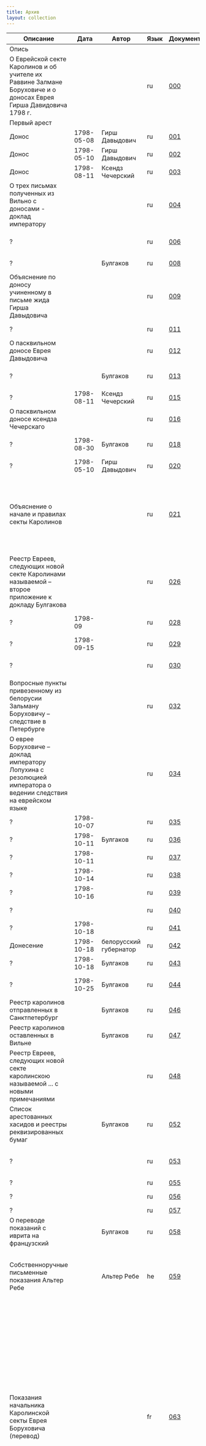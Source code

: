 ```yaml
---
title: Архив
layout: collection
---
```

| Описание | Дата | Автор | Язык | Документ | Страницы | Расшифровка |
| --- | --- | --- | --- | --- | --- | --- |
| <span class="part-title">Опись</span> |
| О Еврейской секте Каролинов и об учителе их Раввине Залмане Боруховиче и о доносах Еврея Гирша Давидовича 1798 г. |  |  | ru | [000](documents/000.html) | <a class="page" href="documents/000.html#p000-1">000</a> |  |
| <span class="part-title">Первый арест</span> |
| Донос | 1798-05-08 | Гирш Давыдович | ru | [001](documents/001.html) | <a class="missing-page" href="documents/001.html#p001-1">001</a> <a class="page" href="documents/001.html#p001-2">001об</a> |  |
| Донос | 1798-05-10 | Гирш Давыдович | ru | [002](documents/002.html) | <a class="page" href="documents/002.html#p002-1">002</a> <a class="page" href="documents/002.html#p002-2">002об</a> |  |
| Донос | 1798-08-11 | Ксендз Чечерский | ru | [003](documents/003.html) | <a class="page" href="documents/003.html#p003-1">003</a> <a class="page" href="documents/003.html#p003-2">003об</a> |  |
| О трех письмах полученных из Вильно с доносами - доклад императору |  |  | ru | [004](documents/004.html) | <a class="page" href="documents/004.html#p004-1">004</a> <a class="page" href="documents/004.html#p004-2">004об</a> <a class="page" href="documents/004.html#p005-1">005</a> |  |
| ? |  |  | ru | [006](documents/006.html) | <a class="page" href="documents/006.html#p006-1">006</a> <a class="page" href="documents/006.html#p006-2">006об</a> <a class="page" href="documents/006.html#p007-1">007</a> |  |
| ? |  | Булгаков | ru | [008](documents/008.html) | <a class="page" href="documents/008.html#p008-1">008</a> <a class="page" href="documents/008.html#p008-2">008об</a> |  |
| Объяснение по доносу учиненному в письме жида Гирша Давыдовича |  |  | ru | [009](documents/009.html) | <a class="page" href="documents/009.html#p009-1">009</a> <a class="page" href="documents/009.html#p009-2">009об</a> <a class="page" href="documents/009.html#p010-1">010</a> <a class="page" href="documents/009.html#p010-2">010об</a> |  |
| ? |  |  | ru | [011](documents/011.html) | <a class="page" href="documents/011.html#p011-1">011</a> <a class="page" href="documents/011.html#p011-2">011об</a> |  |
| О пасквильном доносе Еврея Давыдовича |  |  | ru | [012](documents/012.html) | <a class="page" href="documents/012.html#p012-1">012</a> <a class="page" href="documents/012.html#p012-2">012об</a> |  |
| ? |  | Булгаков | ru | [013](documents/013.html) | <a class="page" href="documents/013.html#p013-1">013</a> <a class="page" href="documents/013.html#p013-2">013об</a> <a class="page" href="documents/013.html#p014-1">014</a> |  |
| ? | 1798-08-11 | Ксендз Чечерский | ru | [015](documents/015.html) | <a class="page" href="documents/015.html#p015-1">015</a> |  |
| О пасквильном доносе ксендза Чечерскаго |  |  | ru | [016](documents/016.html) | <a class="page" href="documents/016.html#p016-1">016</a> <a class="page" href="documents/016.html#p016-2">016об</a> <a class="page" href="documents/016.html#p017-1">017</a> |  |
| ? | 1798-08-30 | Булгаков | ru | [018](documents/018.html) | <a class="page" href="documents/018.html#p018-1">018</a> <a class="page" href="documents/018.html#p018-2">018об</a> <a class="page" href="documents/018.html#p019-1">019</a> |  |
| ? | 1798-05-10 | Гирш Давыдович | ru | [020](documents/020.html) | <a class="page" href="documents/020.html#p020-1">020</a> |  |
| Объяснение о начале и правилах секты Каролинов |  |  | ru | [021](documents/021.html) | <a class="page" href="documents/021.html#p021-1">021</a> <a class="page" href="documents/021.html#p021-2">021об</a> <a class="page" href="documents/021.html#p022-1">022</a> <a class="page" href="documents/021.html#p022-2">022об</a> <a class="page" href="documents/021.html#p023-1">023</a> <a class="page" href="documents/021.html#p023-2">023об</a> <a class="page" href="documents/021.html#p024-1">024</a> <a class="page" href="documents/021.html#p024-2">024об</a> <a class="page" href="documents/021.html#p025-1">025</a> <a class="page" href="documents/021.html#p025-2">025об</a> |  |
| Реестр Евреев, следующих новой секте Каролинами называемой – второе приложение к докладу Булгакова |  |  | ru | [026](documents/026.html) | <a class="page" href="documents/026.html#p026-1">026</a> <a class="page" href="documents/026.html#p026-2">026об</a> <a class="page" href="documents/026.html#p027-1">027</a> <a class="page" href="documents/026.html#p027-2">027об</a> |  |
| ? | 1798-09 |  | ru | [028](documents/028.html) | <a class="page" href="documents/028.html#p028-1">028</a> <a class="page" href="documents/028.html#p028-2">028об</a> <a class="page" href="documents/028.html#p028a-1">028a</a> |  |
| ? | 1798-09-15 |  | ru | [029](documents/029.html) | <a class="page" href="documents/029.html#p029-1">029</a> <a class="page" href="documents/029.html#p029-2">029об</a> |  |
| ? |  |  | ru | [030](documents/030.html) | <a class="page" href="documents/030.html#p030-1">030</a> <a class="page" href="documents/030.html#p030-2">030об</a> <a class="page" href="documents/030.html#p031-1">031</a> |  |
| Вопросные пункты привезенному из белорусии Зальману Боруховичу – следствие в Петербурге |  |  | ru | [032](documents/032.html) | <a class="page" href="documents/032.html#p032-1">032</a> <a class="page" href="documents/032.html#p032-2">032об</a> <a class="page" href="documents/032.html#p033-1">033</a> <a class="page" href="documents/032.html#p033-2">033об</a> |  |
| О еврее Боруховиче – доклад императору Лопухина с резолюцией императора о ведении следствия на еврейском языке |  |  | ru | [034](documents/034.html) | <a class="page" href="documents/034.html#p034-1">034</a> <a class="page" href="documents/034.html#p034-2">034об</a> |  |
| ? | 1798-10-07 |  | ru | [035](documents/035.html) | <a class="page" href="documents/035.html#p035-1">035</a> |  |
| ? | 1798-10-11 | Булгаков | ru | [036](documents/036.html) | <a class="page" href="documents/036.html#p036-1">036</a> |  |
| ? | 1798-10-11 |  | ru | [037](documents/037.html) | <a class="page" href="documents/037.html#p037-1">037</a> |  |
| ? | 1798-10-14 |  | ru | [038](documents/038.html) | <a class="page" href="documents/038.html#p038-1">038</a> |  |
| ? | 1798-10-16 |  | ru | [039](documents/039.html) | <a class="page" href="documents/039.html#p039-1">039</a> |  |
| ? |  |  | ru | [040](documents/040.html) | <a class="page" href="documents/040.html#p040-1">040</a> <a class="page" href="documents/040.html#p040-2">040об</a> |  |
| ? | 1798-10-18 |  | ru | [041](documents/041.html) | <a class="page" href="documents/041.html#p041-1">041</a> <a class="page" href="documents/041.html#p041-2">041об</a> |  |
| Донесение | 1798-10-18 | белорусский губернатор | ru | [042](documents/042.html) | <a class="page" href="documents/042.html#p042-1">042</a> <a class="page" href="documents/042.html#p042-2">042об</a> |  |
| ? | 1798-10-18 | Булгаков | ru | [043](documents/043.html) | <a class="page" href="documents/043.html#p043-1">043</a> |  |
| ? | 1798-10-25 | Булгаков | ru | [044](documents/044.html) | <a class="page" href="documents/044.html#p044-1">044</a> <a class="page" href="documents/044.html#p044-2">044об</a> <a class="page" href="documents/044.html#p045-1">045</a> |  |
| Реестр каролинов отправленных в Санктпетербург |  | Булгаков | ru | [046](documents/046.html) | <a class="page" href="documents/046.html#p046-1">046</a> |  |
| Реестр каролинов оставленных в Вильне |  | Булгаков | ru | [047](documents/047.html) | <a class="page" href="documents/047.html#p047-1">047</a> |  |
| Реестр Евреев, следующих новой секте каролинскою называемой ... с новыми примечаниями |  |  | ru | [048](documents/048.html) | <a class="page" href="documents/048.html#p048-1">048</a> <a class="page" href="documents/048.html#p048-2">048об</a> <a class="page" href="documents/048.html#p049-1">049</a> <a class="page" href="documents/048.html#p049-2">049об</a> <a class="page" href="documents/048.html#p050-1">050</a> <a class="page" href="documents/048.html#p050-2">050об</a> <a class="page" href="documents/048.html#p051-1">051</a> |  |
| Список арестованных хасидов и реестры реквизированных бумаг |  | Булгаков | ru | [052](documents/052.html) | <a class="page" href="documents/052.html#p052-1">052</a> <a class="page" href="documents/052.html#p052-2">052об</a> |  |
| ? |  |  | ru | [053](documents/053.html) | <a class="page" href="documents/053.html#p053-1">053</a> <a class="page" href="documents/053.html#p053-2">053об</a> <a class="page" href="documents/053.html#p054-1">054</a> <a class="page" href="documents/053.html#p054-2">054об</a> |  |
| ? |  |  | ru | [055](documents/055.html) | <a class="page" href="documents/055.html#p055-1">055</a> |  |
| ? |  |  | ru | [056](documents/056.html) | <a class="page" href="documents/056.html#p056-1">056</a> <a class="page" href="documents/056.html#p056-2">056об</a> |  |
| ? |  |  | ru | [057](documents/057.html) | <a class="page" href="documents/057.html#p057-1">057</a> |  |
| O переводе показаний с иврита на французский |  | Булгаков | ru | [058](documents/058.html) | <a class="page" href="documents/058.html#p058-1">058</a> | Арье-Лейб Дубинский |
| Собственноручные письменные показания Альтер Ребе |  | Альтер Ребе | he | [059](documents/059.html) | <a class="page" href="documents/059.html#p059-1">059</a> <a class="page" href="documents/059.html#p059-2">059об</a> <a class="page" href="documents/059.html#p060-1">060</a> <a class="page" href="documents/059.html#p060-2">060об</a> <a class="page" href="documents/059.html#p061-1">061</a> <a class="page" href="documents/059.html#p061-2">061об</a> <a class="page" href="documents/059.html#p062-1">062</a> |  |
| Показания начальника Каролинской секты Еврея Боруховича (перевод) |  |  | fr | [063](documents/063.html) | <a class="page" href="documents/063.html#p063-1">063</a> <a class="page" href="documents/063.html#p063-2">063об</a> <a class="page" href="documents/063.html#p064-1">064</a> <a class="page" href="documents/063.html#p064-2">064об</a> <a class="page" href="documents/063.html#p065-1">065</a> <a class="page" href="documents/063.html#p065-2">065об</a> <a class="page" href="documents/063.html#p066-1">066</a> <a class="page" href="documents/063.html#p066-2">066об</a> <a class="page" href="documents/063.html#p067-1">067</a> <a class="page" href="documents/063.html#p067-2">067об</a> <a class="page" href="documents/063.html#p068-1">068</a> <a class="page" href="documents/063.html#p068-2">068об</a> <a class="page" href="documents/063.html#p069-1">069</a> <a class="page" href="documents/063.html#p070-1">070</a> <a class="page" href="documents/063.html#p070-2">070об</a> <a class="page" href="documents/063.html#p071-1">071</a> <a class="page" href="documents/063.html#p071-2">071об</a> <a class="page" href="documents/063.html#p072-1">072</a> <a class="page" href="documents/063.html#p072-2">072об</a> <a class="page" href="documents/063.html#p073-1">073</a> <a class="page" href="documents/063.html#p073-2">073об</a> <a class="page" href="documents/063.html#p074-1">074</a> <a class="page" href="documents/063.html#p074-2">074об</a> <a class="page" href="documents/063.html#p075-1">075</a> <a class="page" href="documents/063.html#p075-2">075об</a> <a class="page" href="documents/063.html#p076-1">076</a> <a class="page" href="documents/063.html#p076-2">076об</a> <a class="page" href="documents/063.html#p077-1">077</a> <a class="page" href="documents/063.html#p077-2">077об</a> <a class="page" href="documents/063.html#p078-1">078</a> |  |
| Краткая выписка из показания начальника Каролинской Секты Еврея Боруховича (перевод с французского текста) |  |  | ru | [079](documents/079.html) | <a class="page" href="documents/079.html#p079-1">079</a> <a class="page" href="documents/079.html#p079-2">079об</a> <a class="page" href="documents/079.html#p080-1">080</a> |  |
| О заведенной Евреями Секте Каролинов – доклад Лопухина императору о всей истории ареста. На первой странице резолюция императора от 16 ноября 1798 года (19 кислева) |  |  | ru | [081](documents/081.html) | <a class="page" href="documents/081.html#p081-1">081</a> <a class="page" href="documents/081.html#p081-2">081об</a> <a class="page" href="documents/081.html#p082-1">082</a> <a class="page" href="documents/081.html#p082-2">082об</a> <a class="page" href="documents/081.html#p083-1">083</a> <a class="page" href="documents/081.html#p083-2">083об</a> |  |
| Письмо Булгакову |  |  | ru | [084](documents/084.html) | <a class="page" href="documents/084.html#p084-1">084</a> <a class="page" href="documents/084.html#p084-2">084об</a> |  |
| Объявитель сего еврей (рабин) Залман Борухович... | 1798-11-17 |  | ru | [085](documents/085.html) | <a class="page" href="documents/085.html#p085-1">085</a> |  |
| Письмо Лопухину о семи арестованных евреях, отправленных в Вильну | 1798-11-26 |  | ru | [086](documents/086.html) | <a class="page" href="documents/086.html#p086-1">086</a> |  |
| Письмо Лопухину об арестованных | 1798-12-05 | Булгаков | ru | [087](documents/087.html) | <a class="page" href="documents/087.html#p087-1">087</a> |  |
| Лопухину об освобождении всех арестованных | 1798-11-25 | Булгаков | ru | [088](documents/088.html) | <a class="page" href="documents/088.html#p088-1">088</a> |  |
| Заставка: Следствие, произведенное в Вильне по случаю заведения евреями Каролинской секты | 1798-10-25 | Булгаков | ru | [088a](documents/088a.html) | <a class="page" href="documents/088a.html#p088a-1">088a</a> |  |
| Лопухину | 1798-12-04 | белорусский губернатор | ru | [089](documents/089.html) | <a class="page" href="documents/089.html#p089-1">089</a> <a class="page" href="documents/089.html#p089-2">089об</a> |  |
| Допрос Жида Меера Рафаловича , раввина и начальника Каролинской секты из Вильно |  | Меер Рафалович | ru | [090](documents/090.html) | <a class="page" href="documents/090.html#p090-1">090</a> <a class="page" href="documents/090.html#p090-2">090об</a> <a class="page" href="documents/090.html#p091-1">091</a> | Ифрах Абрамов |
| ? |  |  | pl | [092](documents/092.html) | <a class="page" href="documents/092.html#p092-1">092</a> <a class="page" href="documents/092.html#p092-2">092об</a> |  |
| Допрос жида Нохима Ицковича, повереннаго по делам Каролинов |  | Нохим Ицкович | ru | [093](documents/093.html) | <a class="page" href="documents/093.html#p093-1">093</a> <a class="page" href="documents/093.html#p093-2">093об</a> <a class="page" href="documents/093.html#p094-1">094</a> | Ифрах Абрамов |
| ? |  |  | pl | [095](documents/095.html) | <a class="page" href="documents/095.html#p095-1">095</a> <a class="page" href="documents/095.html#p095-2">095об</a> <a class="page" href="documents/095.html#p096-1">096</a> |  |
| Допрос жида Лейбы Зеликовича |  | Лейба Зеликович | ru | [097](documents/097.html) | <a class="page" href="documents/097.html#p097-1">097</a> <a class="page" href="documents/097.html#p097-2">097об</a> | Ифрах Абрамов |
| ? |  |  | pl | [098](documents/098.html) | <a class="page" href="documents/098.html#p098-1">098</a> <a class="page" href="documents/098.html#p098-2">098об</a> |  |
| Допрос жида Арона Берковича |  | Арон Беркович | ru | [099](documents/099.html) | <a class="page" href="documents/099.html#p099-1">099</a> <a class="page" href="documents/099.html#p099-2">099об</a> | Ифрах Абрамов |
| ? |  |  | pl | [100](documents/100.html) | <a class="page" href="documents/100.html#p100-1">100</a> <a class="page" href="documents/100.html#p100-2">100об</a> |  |
| Допрос жида Лейбы Мейеровича |  | Лейба Мейерович | ru | [101](documents/101.html) | <a class="page" href="documents/101.html#p101-1">101</a> <a class="page" href="documents/101.html#p101-2">101об</a> | Ифрах Абрамов |
| ? |  |  | pl | [102](documents/102.html) | <a class="page" href="documents/102.html#p102-1">102</a> <a class="page" href="documents/102.html#p102-2">102об</a> |  |
| Допрос жида Зелмана Янкелевича |  | Зелман Янкелевич | ru | [103](documents/103.html) | <a class="page" href="documents/103.html#p103-1">103</a> | Ифрах Абрамов |
| ? |  |  | pl | [104](documents/104.html) | <a class="page" href="documents/104.html#p104-1">104</a> |  |
| Допрос жида Вулфа Шимелиовича |  | Вулф Шимелиович | ru | [105](documents/105.html) | <a class="page" href="documents/105.html#p105-1">105</a> | Ифрах Абрамов |
| ? |  |  | pl | [106](documents/106.html) | <a class="page" href="documents/106.html#p106-1">106</a> |  |
| Допрос Браславского жида Рафаила Шлиемовича |  | Рафаил Шлиомович | ru | [107](documents/107.html) | <a class="page" href="documents/107.html#p107-1">107</a> <a class="page" href="documents/107.html#p107-2">107об</a> | Ифрах Абрамов |
| ? |  |  | pl | [108](documents/108.html) | <a class="page" href="documents/108.html#p108-1">108</a> <a class="page" href="documents/108.html#p108-2">108об</a> |  |
| Допрос жида Юделя Елиашевича |  | Юдель Елиашевич | ru | [109](documents/109.html) | <a class="page" href="documents/109.html#p109-1">109</a> <a class="missing-page" href="documents/109.html#p109-2">109об</a> | Ифрах Абрамов |
| ? |  |  | pl | [110](documents/110.html) | <a class="page" href="documents/110.html#p110-1">110</a> <a class="page" href="documents/110.html#p110-2">110об</a> |  |
| Допрос жида Михеля Файбишовича |  | Михель Файбишович | ru | [111](documents/111.html) | <a class="page" href="documents/111.html#p111-1">111</a> | Ифрах Абрамов |
| ? |  |  | pl | [112](documents/112.html) | <a class="page" href="documents/112.html#p112-1">112</a> |  |
| Допрос жида Зелмана Лейзеровича |  | Зелман Лейзерович | ru | [113](documents/113.html) | <a class="page" href="documents/113.html#p113-1">113</a> | Ифрах Абрамов |
| ? |  |  | pl | [114](documents/114.html) | <a class="page" href="documents/114.html#p114-1">114</a> |  |
| Допрос жида Переца Хаймовича |  | Перец Хаймович | ru | [115](documents/115.html) | <a class="page" href="documents/115.html#p115-1">115</a> | Ифрах Абрамов |
| ? |  |  | pl | [116](documents/116.html) | <a class="page" href="documents/116.html#p116-1">116</a> |  |
| Допрос жида Ицка Сайовича |  | Ицко Сайович | ru | [117](documents/117.html) | <a class="page" href="documents/117.html#p117-1">117</a> | Ифрах Абрамов |
| ? |  |  | pl | [118](documents/118.html) | <a class="page" href="documents/118.html#p118-1">118</a> |  |
| ? |  |  | pl | [119](documents/119.html) | <a class="page" href="documents/119.html#p119-1">119</a> |  |
| Допрос жида Шая Ицковича |  | Шая Ицкович | ru | [120](documents/120.html) | <a class="page" href="documents/120.html#p120-1">120</a> | Ифрах Абрамов |
| Допрос жида Лейзера Нотолевича |  | Лейзер Нотолевич | ru | [121](documents/121.html) | <a class="page" href="documents/121.html#p121-1">121</a> | Ифрах Абрамов |
| ? |  |  | pl | [122](documents/122.html) | <a class="page" href="documents/122.html#p122-1">122</a> |  |
| Допрос жида Боруха Мордуховича |  | Борух Мордухович | ru | [123](documents/123.html) | <a class="page" href="documents/123.html#p123-1">123</a> | Ифрах Абрамов |
| ? |  |  | pl | [124](documents/124.html) | <a class="page" href="documents/124.html#p124-1">124</a> |  |
| Допрос жида Иоселя Мовшовича |  | Иосель Мовшович | ru | [125](documents/125.html) | <a class="page" href="documents/125.html#p125-1">125</a> | Ифрах Абрамов |
| ? |  |  | pl | [126](documents/126.html) | <a class="page" href="documents/126.html#p126-1">126</a> |  |
| Допрос жида Мовши Иосиеловича |  | Мовша Иосилович | ru | [127](documents/127.html) | <a class="page" href="documents/127.html#p127-1">127</a> | Ифрах Абрамов |
| ? |  |  | pl | [128](documents/128.html) | <a class="page" href="documents/128.html#p128-1">128</a> |  |
| Допрос жида Хлиовна Зоруховича |  | Хлиовна Зорухович | ru | [129](documents/129.html) | <a class="page" href="documents/129.html#p129-1">129</a> | Ифрах Абрамов |
| ? |  |  | pl | [130](documents/130.html) | <a class="page" href="documents/130.html#p130-1">130</a> |  |
| Допрос жида Зелмана Лейбовича |  | Зелман Лейбович | ru | [131](documents/131.html) | <a class="page" href="documents/131.html#p131-1">131</a> | Ифрах Абрамов |
| ? |  |  | pl | [132](documents/132.html) | <a class="page" href="documents/132.html#p132-1">132</a> |  |
| Допрос жида Гирши Иоселиовича |  | Гирша Иоселиович | ru | [133](documents/133.html) | <a class="page" href="documents/133.html#p133-1">133</a> | Ифрах Абрамов |
| ? |  |  | pl | [134](documents/134.html) | <a class="page" href="documents/134.html#p134-1">134</a> |  |
| Допрос жида Шмуила Хаимовича, Индурскаго рабина |  | Шмуйло Хаймович | ru | [135](documents/135.html) | <a class="page" href="documents/135.html#p135-1">135</a> <a class="page" href="documents/135.html#p135-2">135об</a> | Ифрах Абрамов |
| ? |  |  | pl | [136](documents/136.html) | <a class="page" href="documents/136.html#p136-1">136</a> <a class="page" href="documents/136.html#p136-2">136об</a> |  |
| Имена - сгулот |  |  | he | [137](documents/137.html) | <a class="page" href="documents/137.html#p137-1">137</a> |  |
| Имена - сгулот |  |  | he | [138](documents/138.html) | <a class="page" href="documents/138.html#p138-1">138</a> |  |
| Имена - сгулот |  |  | he | [139](documents/139.html) | <a class="page" href="documents/139.html#p139-1">139</a> |  |
| Имена - сгулот |  |  | he | [140](documents/140.html) | <a class="page" href="documents/140.html#p140-1">140</a> |  |
| Имена - сгулот |  |  | he | [141](documents/141.html) | <a class="page" href="documents/141.html#p141-1">141</a> |  |
| Имена - сгулот |  |  | he | [142](documents/142.html) | <a class="page" href="documents/142.html#p142-1">142</a> |  |
| Имена - сгулот |  |  | he | [143](documents/143.html) | <a class="page" href="documents/143.html#p143-1">143</a> |  |
| Заставка: Бумаги, найденные у Меера Рафаиловича |  |  | ru | [143a](documents/143a.html) | <a class="page" href="documents/143a.html#p143a-1">143a</a> |  |
| Письмо |  |  | pl | [144](documents/144.html) | <a class="page" href="documents/144.html#p144-1">144</a> <a class="page" href="documents/144.html#p144-2">144об</a> |  |
| ? |  |  | pl | [145](documents/145.html) | <a class="page" href="documents/145.html#p145-1">145</a> |  |
| Текст |  |  | yi | [146](documents/146.html) | <a class="page" href="documents/146.html#p146-1">146</a> |  |
| ? |  |  | pl | [147](documents/147.html) | <a class="page" href="documents/147.html#p147-1">147</a> |  |
| ? |  |  | he | [148](documents/148.html) | <a class="page" href="documents/148.html#p148-1">148</a> |  |
| ? |  |  | he | [148a](documents/148a.html) | <a class="page" href="documents/148a.html#p148a-1">148a</a> |  |
| ? |  |  | fr | [149](documents/149.html) | <a class="page" href="documents/149.html#p149-1">149</a> |  |
| ? |  |  | he | [150](documents/150.html) | <a class="page" href="documents/150.html#p150-1">150</a> |  |
| Заставка: Письмо, найденное у Вольфа Шмулевича |  |  | ru | [150a](documents/150a.html) | <a class="page" href="documents/150a.html#p150a-1">150a</a> |  |
| ? |  |  | fr | [151](documents/151.html) | <a class="page" href="documents/151.html#p151-1">151</a> |  |
| ? |  |  | he | [152](documents/152.html) | <a class="page" href="documents/152.html#p152-1">152</a> <a class="page" href="documents/152.html#p152-2">152об</a> |  |
| Заставка: Бумаги Нохума Ицковича |  |  | ru | [152a](documents/152a.html) | <a class="page" href="documents/152a.html#p152a-1">152a</a> |  |
| ? | сиван 550??? |  | fr | [153](documents/153.html) | <a class="page" href="documents/153.html#p153-1">153</a> |  |
| ? |  |  | he | [154](documents/154.html) | <a class="page" href="documents/154.html#p154-1">154</a> <a class="page" href="documents/154.html#p154-2">154об</a> |  |
| ? |  |  | pl | [155](documents/155.html) | <a class="page" href="documents/155.html#p155-1">155</a> <a class="page" href="documents/155.html#p155-2">155об</a> |  |
| ? |  |  | he | [156](documents/156.html) | <a class="page" href="documents/156.html#p156-1">156</a> |  |
| ? |  |  | he | [157](documents/157.html) | <a class="page" href="documents/157.html#p157-1">157</a> |  |
| ? | 1798-10-16 | губернский секретарь Козлинский | ru | [158](documents/158.html) | <a class="page" href="documents/158.html#p158-1">158</a> | Ифрах Абрамов |
| ? |  |  | pl | [159](documents/159.html) | <a class="page" href="documents/159.html#p159-1">159</a> |  |
| Заставка: Расписки в деньгах, пересланных в Иерусалим |  |  | ru | [160](documents/160.html) | <a class="page" href="documents/160.html#p160-1">160</a> | Ифрах Абрамов |
| ? |  |  | he | [161](documents/161.html) | <a class="page" href="documents/161.html#p161-1">161</a> <a class="page" href="documents/161.html#p161-2">161об</a> |  |
| ? |  |  | he | [162](documents/162.html) | <a class="page" href="documents/162.html#p162-1">162</a> |  |
| ? |  |  | he | [163](documents/163.html) | <a class="page" href="documents/163.html#p163-1">163</a> |  |
| ? |  |  | he | [164](documents/164.html) | <a class="page" href="documents/164.html#p164-1">164</a> |  |
| ? |  |  | he | [165](documents/165.html) | <a class="page" href="documents/165.html#p165-1">165</a> |  |
| ? |  |  | he | [166](documents/166.html) | <a class="page" href="documents/166.html#p166-1">166</a> |  |
| ? |  |  | he | [167](documents/167.html) | <a class="page" href="documents/167.html#p167-1">167</a> |  |
| ? |  |  | he | [168](documents/168.html) | <a class="page" href="documents/168.html#p168-1">168</a> |  |
| ? |  |  | he | [169](documents/169.html) | <a class="page" href="documents/169.html#p169-1">169</a> |  |
| ? |  |  | he | [170](documents/170.html) | <a class="page" href="documents/170.html#p170-1">170</a> |  |
| ? |  |  | he | [171](documents/171.html) | <a class="page" href="documents/171.html#p171-1">171</a> <a class="page" href="documents/171.html#p171-2">171об</a> |  |
| ? |  |  | he | [172](documents/172.html) | <a class="page" href="documents/172.html#p172-1">172</a> |  |
| ? |  |  | he | [173](documents/173.html) | <a class="page" href="documents/173.html#p173-1">173</a> |  |
| ? |  |  | he | [174](documents/174.html) | <a class="page" href="documents/174.html#p174-1">174</a> <a class="page" href="documents/174.html#p174-2">174об</a> |  |
| ? |  |  | he | [175](documents/175.html) | <a class="page" href="documents/175.html#p175-1">175</a> <a class="page" href="documents/175.html#p175-2">175об</a> |  |
| ? |  |  | he | [176](documents/176.html) | <a class="page" href="documents/176.html#p176-1">176</a> |  |
| ? |  |  | he | [177](documents/177.html) | <a class="page" href="documents/177.html#p177-1">177</a> |  |
| ? |  |  | he | [178](documents/178.html) | <a class="page" href="documents/178.html#p178-1">178</a> |  |
| ? |  |  | he | [179](documents/179.html) | <a class="page" href="documents/179.html#p179-1">179</a> <a class="page" href="documents/179.html#p179a-1">179a</a> |  |
| ? |  |  | he | [180](documents/180.html) | <a class="page" href="documents/180.html#p180-1">180</a> <a class="page" href="documents/180.html#p180-2">180об</a> |  |
| ? |  |  | he | [181](documents/181.html) | <a class="page" href="documents/181.html#p181-1">181</a> |  |
| ? |  |  | he | [182](documents/182.html) | <a class="page" href="documents/182.html#p182-1">182</a> |  |
| ? |  |  | he | [183](documents/183.html) | <a class="page" href="documents/183.html#p183-1">183</a> |  |
| ? |  |  | he | [184](documents/184.html) | <a class="page" href="documents/184.html#p184-1">184</a> |  |
| ? |  |  | he | [185](documents/185.html) | <a class="page" href="documents/185.html#p185-1">185</a> |  |
| ? |  |  | he | [186](documents/186.html) | <a class="page" href="documents/186.html#p186-1">186</a> |  |
| ? |  |  | he | [187](documents/187.html) | <a class="page" href="documents/187.html#p187-1">187</a> |  |
| ? |  |  | he | [188](documents/188.html) | <a class="page" href="documents/188.html#p188-1">188</a> |  |
| ? |  |  | he | [189](documents/189.html) | <a class="page" href="documents/189.html#p189-1">189</a> |  |
| ? |  |  | he | [190](documents/190.html) | <a class="page" href="documents/190.html#p190-1">190</a> |  |
| ? |  |  | he | [191](documents/191.html) | <a class="page" href="documents/191.html#p191-1">191</a> |  |
| ? |  |  | he | [192](documents/192.html) | <a class="page" href="documents/192.html#p192-1">192</a> |  |
| ? |  |  | he | [193](documents/193.html) | <a class="page" href="documents/193.html#p193-1">193</a> |  |
| ? |  |  | he | [194](documents/194.html) | <a class="page" href="documents/194.html#p194-1">194</a> |  |
| ? |  |  | he | [195](documents/195.html) | <a class="page" href="documents/195.html#p195-1">195</a> |  |
| ? |  |  | he | [196](documents/196.html) | <a class="page" href="documents/196.html#p196-1">196</a> |  |
| ? |  |  | he | [197](documents/197.html) | <a class="page" href="documents/197.html#p197-1">197</a> |  |
| ? |  |  | he | [198](documents/198.html) | <a class="page" href="documents/198.html#p198-1">198</a> |  |
| ? |  |  | he | [199](documents/199.html) | <a class="page" href="documents/199.html#p199-1">199</a> |  |
| ? |  |  | he | [200](documents/200.html) | <a class="page" href="documents/200.html#p200-1">200</a> <a class="page" href="documents/200.html#p200-2">200об</a> |  |
| ? |  |  | he | [201](documents/201.html) | <a class="page" href="documents/201.html#p201-1">201</a> |  |
| ? |  |  | he | [202](documents/202.html) | <a class="page" href="documents/202.html#p202-1">202</a> |  |
| ? |  |  | he | [203](documents/203.html) | <a class="page" href="documents/203.html#p203-1">203</a> |  |
| ? |  |  | he | [204](documents/204.html) | <a class="page" href="documents/204.html#p204-1">204</a> |  |
| ? |  |  | he | [205](documents/205.html) | <a class="page" href="documents/205.html#p205-1">205</a> |  |
| ? |  |  | he | [206](documents/206.html) | <a class="page" href="documents/206.html#p206-1">206</a> |  |
| ? |  |  | he | [207](documents/207.html) | <a class="page" href="documents/207.html#p207-1">207</a> |  |
| ? |  |  | he | [208](documents/208.html) | <a class="page" href="documents/208.html#p208-1">208</a> |  |
| ? |  |  | he | [209](documents/209.html) | <a class="page" href="documents/209.html#p209-1">209</a> <a class="page" href="documents/209.html#p209-2">209об</a> |  |
| ? |  |  | he | [210](documents/210.html) | <a class="page" href="documents/210.html#p210-1">210</a> |  |
| ? |  |  | he | [211](documents/211.html) | <a class="page" href="documents/211.html#p211-1">211</a> |  |
| ? |  |  | he | [212](documents/212.html) | <a class="page" href="documents/212.html#p212-1">212</a> |  |
| ? |  |  | he | [213](documents/213.html) | <a class="page" href="documents/213.html#p213-1">213</a> <a class="page" href="documents/213.html#p213-2">213об</a> |  |
| ? |  |  | he | [214](documents/214.html) | <a class="page" href="documents/214.html#p214-1">214</a> <a class="page" href="documents/214.html#p214-2">214об</a> |  |
| ? |  |  | he | [215](documents/215.html) | <a class="page" href="documents/215.html#p215-1">215</a> <a class="page" href="documents/215.html#p215-2">215об</a> |  |
| ? |  |  | he | [216](documents/216.html) | <a class="page" href="documents/216.html#p216-1">216</a> |  |
| ? |  |  | he | [217](documents/217.html) | <a class="page" href="documents/217.html#p217-1">217</a> <a class="page" href="documents/217.html#p217-2">217об</a> |  |
| ? |  |  | he | [218](documents/218.html) | <a class="page" href="documents/218.html#p218-1">218</a> <a class="page" href="documents/218.html#p218-2">218об</a> |  |
| ? |  |  | he | [219](documents/219.html) | <a class="page" href="documents/219.html#p219-1">219</a> <a class="page" href="documents/219.html#p219-2">219об</a> |  |
| ? |  |  | he | [220](documents/220.html) | <a class="page" href="documents/220.html#p220-1">220</a> |  |
| ? |  |  | he | [221](documents/221.html) | <a class="page" href="documents/221.html#p221-1">221</a> |  |
| ? |  |  | he | [222](documents/222.html) | <a class="page" href="documents/222.html#p222-1">222</a> |  |
| ? |  |  | he | [223](documents/223.html) | <a class="page" href="documents/223.html#p223-1">223</a> |  |
| ? |  |  | he | [224](documents/224.html) | <a class="page" href="documents/224.html#p224-1">224</a> |  |
| ? |  |  | he | [225](documents/225.html) | <a class="page" href="documents/225.html#p225-1">225</a> |  |
| ? |  |  | he | [226](documents/226.html) | <a class="page" href="documents/226.html#p226-1">226</a> |  |
| ? |  |  | he | [227](documents/227.html) | <a class="page" href="documents/227.html#p227-1">227</a> |  |
| ? |  |  | he | [228](documents/228.html) | <a class="page" href="documents/228.html#p228-1">228</a> |  |
| ? |  |  | he | [229](documents/229.html) | <a class="page" href="documents/229.html#p229-1">229</a> |  |
| ? |  |  | he | [230](documents/230.html) | <a class="page" href="documents/230.html#p230-1">230</a> |  |
| ? |  |  | he | [231](documents/231.html) | <a class="page" href="documents/231.html#p231-1">231</a> |  |
| ? |  |  | he | [232](documents/232.html) | <a class="page" href="documents/232.html#p232-1">232</a> |  |
| Щет отправленных от Видзенских Каролинов денег в святейшую землю или Палестину, в город Тверь и Цфас, и именно кому |  |  | ru | [233](documents/233.html) | <a class="page" href="documents/233.html#p233-1">233</a> |  |
| Заставка: Бумаги Рафаила Шломовича |  |  | ru | [234](documents/234.html) | <a class="page" href="documents/234.html#p234-1">234</a> |  |
| Содержание бумаг привезенных из Видзы с Жидом Рафаилом Шломовичем |  |  | ru | [235](documents/235.html) | <a class="page" href="documents/235.html#p235-1">235</a> <a class="missing-page" href="documents/235.html#p235-2">235об</a> |  |
| ? |  |  | he | [236](documents/236.html) | <a class="page" href="documents/236.html#p236-1">236</a> <a class="page" href="documents/236.html#p236-2">236об</a> |  |
| ? |  |  | he | [237](documents/237.html) | <a class="page" href="documents/237.html#p237-1">237</a> |  |
| ? |  |  | he | [238](documents/238.html) | <a class="page" href="documents/238.html#p238-1">238</a> |  |
| ? |  |  | he | [239](documents/239.html) | <a class="page" href="documents/239.html#p239-1">239</a> |  |
| ? |  |  | he | [240](documents/240.html) | <a class="missing-page" href="documents/240.html#p240-1">240</a> |  |
| ? |  |  | he | [241](documents/241.html) | <a class="page" href="documents/241.html#p241-1">241</a> |  |
| ? |  |  | he | [242](documents/242.html) | <a class="page" href="documents/242.html#p242-1">242</a> <a class="page" href="documents/242.html#p242-2">242об</a> |  |
| ? |  |  | he | [243](documents/243.html) | <a class="page" href="documents/243.html#p243-1">243</a> <a class="page" href="documents/243.html#p243-2">243об</a> |  |
| ? |  |  | he | [244](documents/244.html) | <a class="page" href="documents/244.html#p244-1">244</a> <a class="page" href="documents/244.html#p244-2">244об</a> |  |
| ? |  |  | he | [245](documents/245.html) | <a class="page" href="documents/245.html#p245-1">245</a> |  |
| ? |  |  | he | [246](documents/246.html) | <a class="page" href="documents/246.html#p246-1">246</a> |  |
| ? |  |  | he | [247](documents/247.html) | <a class="page" href="documents/247.html#p247-1">247</a> |  |
| <span class="part-title">Второй арест</span> |
| ? |  |  | ru | [248](documents/248.html) | <a class="missing-page" href="documents/248.html#p248-1">248</a> <a class="missing-page" href="documents/248.html#p249-1">249</a> <a class="missing-page" href="documents/248.html#p250-1">250</a> <a class="missing-page" href="documents/248.html#p251-1">251</a> <a class="missing-page" href="documents/248.html#p252-1">252</a> |  |
| О секте каролинов – доклад после инспекции Хрущова («таинство оной есть при отправлении Богомолья кричать во всю силу и лезть на стену, а через то привести себя в безпамятство и не иметь других мыслей») |  |  | ru | [253](documents/253.html) | <a class="page" href="documents/253.html#p253-1">253</a> <a class="page" href="documents/253.html#p254-1">254</a> |  |
| ? | 1800-09-19 |  | ru | [255](documents/255.html) | <a class="page" href="documents/255.html#p255-1">255</a> |  |
| ? | 1800-09-17 |  | ru | [256](documents/256.html) | <a class="page" href="documents/256.html#p256-1">256</a> |  |
| ? |  |  | ru | [257](documents/257.html) | <a class="page" href="documents/257.html#p257-1">257</a> <a class="page" href="documents/257.html#p258-1">258</a> |  |
| ? |  |  | ru | [259](documents/259.html) | <a class="page" href="documents/259.html#p259-1">259</a> |  |
| ? |  |  | ru | [260](documents/260.html) | <a class="page" href="documents/260.html#p260-1">260</a> |  |
| ? |  |  | ru | [261](documents/261.html) | <a class="page" href="documents/261.html#p261-1">261</a> <a class="page" href="documents/261.html#p262-1">262</a> |  |
| ? |  |  | ru | [263](documents/263.html) | <a class="page" href="documents/263.html#p263-1">263</a> |  |
| ? |  |  | ru | [264](documents/264.html) | <a class="page" href="documents/264.html#p264-1">264</a> |  |
| Письмо Белеков (?) об оплате счетов Хрущова | 1800-10-17 |  | ru | [265](documents/265.html) | <a class="page" href="documents/265.html#p265-1">265</a> |  |
| ? |  |  | ru | [266](documents/266.html) | <a class="page" href="documents/266.html#p266-1">266</a> |  |
| ? |  |  | ru | [267](documents/267.html) | <a class="page" href="documents/267.html#p267-1">267</a> |  |
| ? |  |  | ru | [268](documents/268.html) | <a class="page" href="documents/268.html#p268-1">268</a> |  |
| ? |  |  | ru | [269](documents/269.html) | <a class="page" href="documents/269.html#p269-1">269</a> <a class="page" href="documents/269.html#p270-1">270</a> <a class="page" href="documents/269.html#p271-1">271</a> |  |
| ? |  |  | ru | [272](documents/272.html) | <a class="page" href="documents/272.html#p272-1">272</a> <a class="page" href="documents/272.html#p273-1">273</a> |  |
| ? |  |  | ru | [274](documents/274.html) | <a class="page" href="documents/274.html#p274-1">274</a> <a class="page" href="documents/274.html#p274-2">274об</a> |  |
| ? |  |  | ru | [275](documents/275.html) | <a class="page" href="documents/275.html#p275-1">275</a> |  |
| ? |  |  | ru | [276](documents/276.html) | <a class="page" href="documents/276.html#p276-1">276</a> |  |
| ? |  |  | ru | [277](documents/277.html) | <a class="page" href="documents/277.html#p277-1">277</a> <a class="page" href="documents/277.html#p277-2">277об</a> |  |
| ? |  |  | ru | [278](documents/278.html) | <a class="page" href="documents/278.html#p278-1">278</a> |  |
| ? |  |  | ru | [279](documents/279.html) | <a class="page" href="documents/279.html#p279-1">279</a> |  |
| ? |  |  | ru | [280](documents/280.html) | <a class="missing-page" href="documents/280.html#p280-1">280</a> <a class="page" href="documents/280.html#p280-2">280об</a> |  |
| ? |  |  | ru | [281](documents/281.html) | <a class="missing-page" href="documents/281.html#p281-1">281</a> <a class="page" href="documents/281.html#p281-2">281об</a> |  |
| ? |  |  | ru | [282](documents/282.html) | <a class="missing-page" href="documents/282.html#p282-1">282</a> <a class="page" href="documents/282.html#p282-2">282об</a> |  |
| ? |  |  | ru | [283](documents/283.html) | <a class="missing-page" href="documents/283.html#p283-1">283</a> <a class="page" href="documents/283.html#p283-2">283об</a> |  |
| ? |  |  | ru | [284](documents/284.html) | <a class="missing-page" href="documents/284.html#p284-1">284</a> <a class="page" href="documents/284.html#p284-2">284об</a> <a class="missing-page" href="documents/284.html#p285-1">285</a> <a class="missing-page" href="documents/284.html#p285-2">285об</a> <a class="missing-page" href="documents/284.html#p286-1">286</a> <a class="page" href="documents/284.html#p286-2">286об</a> |  |
| ? |  |  | ru | [287](documents/287.html) | <a class="missing-page" href="documents/287.html#p287-1">287</a> <a class="page" href="documents/287.html#p287-2">287об</a> <a class="missing-page" href="documents/287.html#p288-1">288</a> |  |
| ? |  |  | ru | [289](documents/289.html) | <a class="missing-page" href="documents/289.html#p289-1">289</a> <a class="page" href="documents/289.html#p289-2">289об</a> |  |
| ? |  |  | ru | [290](documents/290.html) | <a class="missing-page" href="documents/290.html#p290-1">290</a> <a class="page" href="documents/290.html#p290-2">290об</a> <a class="missing-page" href="documents/290.html#p291-1">291</a> <a class="page" href="documents/290.html#p291-2">291об</a> <a class="missing-page" href="documents/290.html#p292-1">292</a> <a class="page" href="documents/290.html#p292-2">292об</a> <a class="missing-page" href="documents/290.html#p293-1">293</a> <a class="page" href="documents/290.html#p293-2">293об</a> <a class="missing-page" href="documents/290.html#p294-1">294</a> <a class="page" href="documents/290.html#p294-2">294об</a> <a class="missing-page" href="documents/290.html#p295-1">295</a> <a class="page" href="documents/290.html#p295-2">295об</a> <a class="missing-page" href="documents/290.html#p296-1">296</a> <a class="page" href="documents/290.html#p296-2">296об</a> <a class="missing-page" href="documents/290.html#p297-1">297</a> <a class="page" href="documents/290.html#p297-2">297об</a> <a class="missing-page" href="documents/290.html#p298-1">298</a> <a class="page" href="documents/290.html#p298-2">298об</a> <a class="missing-page" href="documents/290.html#p299-1">299</a> <a class="page" href="documents/290.html#p299-2">299об</a> <a class="missing-page" href="documents/290.html#p300-1">300</a> <a class="page" href="documents/290.html#p300-2">300об</a> <a class="missing-page" href="documents/290.html#p301-1">301</a> <a class="page" href="documents/290.html#p301-2">301об</a> <a class="missing-page" href="documents/290.html#p302-1">302</a> <a class="page" href="documents/290.html#p302-2">302об</a> <a class="missing-page" href="documents/290.html#p303-1">303</a> <a class="page" href="documents/290.html#p303-2">303об</a> <a class="missing-page" href="documents/290.html#p304-1">304</a> <a class="page" href="documents/290.html#p304-2">304об</a> <a class="missing-page" href="documents/290.html#p305-1">305</a> <a class="page" href="documents/290.html#p305-2">305об</a> <a class="missing-page" href="documents/290.html#p306-1">306</a> <a class="page" href="documents/290.html#p306-2">306об</a> <a class="missing-page" href="documents/290.html#p307-1">307</a> <a class="page" href="documents/290.html#p307-2">307об</a> <a class="missing-page" href="documents/290.html#p308-1">308</a> <a class="page" href="documents/290.html#p308-2">308об</a> <a class="missing-page" href="documents/290.html#p309-1">309</a> <a class="page" href="documents/290.html#p309-2">309об</a> <a class="missing-page" href="documents/290.html#p310-1">310</a> <a class="page" href="documents/290.html#p310-2">310об</a> <a class="missing-page" href="documents/290.html#p311-1">311</a> <a class="missing-page" href="documents/290.html#p311-2">311об</a> <a class="missing-page" href="documents/290.html#p312-1">312</a> <a class="page" href="documents/290.html#p312-2">312об</a> <a class="missing-page" href="documents/290.html#p313-1">313</a> <a class="page" href="documents/290.html#p313-2">313об</a> <a class="missing-page" href="documents/290.html#p314-1">314</a> <a class="page" href="documents/290.html#p314-2">314об</a> <a class="page" href="documents/290.html#p315-1">315</a> <a class="page" href="documents/290.html#p316-1">316</a> <a class="page" href="documents/290.html#p316-2">316об</a> <a class="page" href="documents/290.html#p317-1">317</a> <a class="page" href="documents/290.html#p317-2">317об</a> <a class="page" href="documents/290.html#p318-1">318</a> <a class="page" href="documents/290.html#p318-2">318об</a> <a class="page" href="documents/290.html#p319-1">319</a> <a class="page" href="documents/290.html#p319-2">319об</a> <a class="page" href="documents/290.html#p320-1">320</a> <a class="page" href="documents/290.html#p320-2">320об</a> <a class="page" href="documents/290.html#p321-1">321</a> |  |
| ? |  |  | ru | [322](documents/322.html) | <a class="page" href="documents/322.html#p322-1">322</a> |  |
| ? |  |  | ru | [323](documents/323.html) | <a class="page" href="documents/323.html#p323-1">323</a> |  |
| ? |  |  | ru | [324](documents/324.html) | <a class="page" href="documents/324.html#p324-1">324</a> |  |
| ? |  |  | ru | [325](documents/325.html) | <a class="page" href="documents/325.html#p325-1">325</a> <a class="page" href="documents/325.html#p325-2">325об</a> <a class="page" href="documents/325.html#p326-1">326</a> <a class="page" href="documents/325.html#p326-2">326об</a> |  |
| ? |  |  | ru | [327](documents/327.html) | <a class="page" href="documents/327.html#p327-1">327</a> |  |
| ? |  |  | ru | [328](documents/328.html) | <a class="page" href="documents/328.html#p328-1">328</a> |  |
| ? |  |  | ru | [329](documents/329.html) | <a class="page" href="documents/329.html#p329-1">329</a> |  |
| ? |  |  | ru | [330](documents/330.html) | <a class="page" href="documents/330.html#p330-1">330</a> |  |
| ? |  |  | ru | [331](documents/331.html) | <a class="page" href="documents/331.html#p331-1">331</a> |  |
| ? |  |  | ru | [332](documents/332.html) | <a class="page" href="documents/332.html#p332-1">332</a> |  |
| ? |  |  | ru | [333](documents/333.html) | <a class="page" href="documents/333.html#p333-1">333</a> |  |
| ? |  |  | ru | [334](documents/334.html) | <a class="page" href="documents/334.html#p334-1">334</a> |  |
| ? |  |  | ru | [335](documents/335.html) | <a class="page" href="documents/335.html#p335-1">335</a> |  |
| Заставка: Очные Ставки. |  |  | ru | [336](documents/336.html) | <a class="page" href="documents/336.html#p336-1">336</a> |  |
| ? |  |  | ru | [337](documents/337.html) | <a class="page" href="documents/337.html#p337-1">337</a> <a class="page" href="documents/337.html#p337-2">337об</a> <a class="page" href="documents/337.html#p338-1">338</a> <a class="page" href="documents/337.html#p338-2">338об</a> |  |
| ? |  |  | ru | [339](documents/339.html) | <a class="page" href="documents/339.html#p339-1">339</a> |  |
| ? |  |  | he | [340](documents/340.html) | <a class="page" href="documents/340.html#p340-1">340</a> <a class="page" href="documents/340.html#p341-1">341</a> <a class="page" href="documents/340.html#p342-1">342</a> |  |
| ? |  |  | he | [343](documents/343.html) | <a class="page" href="documents/343.html#p343-1">343</a> <a class="page" href="documents/343.html#p344-1">344</a> <a class="page" href="documents/343.html#p344-2">344об</a> <a class="page" href="documents/343.html#p345-1">345</a> <a class="page" href="documents/343.html#p346-1">346</a> <a class="page" href="documents/343.html#p347-1">347</a> |  |
| ? |  |  | ru | [348](documents/348.html) | <a class="page" href="documents/348.html#p348-1">348</a> |  |
| ? |  |  | ru | [349](documents/349.html) | <a class="page" href="documents/349.html#p349-1">349</a> |  |
| ? |  |  | ru | [350](documents/350.html) | <a class="page" href="documents/350.html#p350-1">350</a> <a class="page" href="documents/350.html#p350-2">350об</a> |  |
| ? |  |  | ru | [351](documents/351.html) | <a class="page" href="documents/351.html#p351-1">351</a> |  |
| ? |  |  | ru | [352](documents/352.html) | <a class="page" href="documents/352.html#p352-1">352</a> |  |
| ? |  |  | ru | [353](documents/353.html) | <a class="page" href="documents/353.html#p353-1">353</a> |  |
| ? |  |  | ru | [354](documents/354.html) | <a class="page" href="documents/354.html#p354-1">354</a> |  |
| ? |  |  | ru | [355](documents/355.html) | <a class="page" href="documents/355.html#p355-1">355</a> |  |
| ? |  |  | ru | [356](documents/356.html) | <a class="page" href="documents/356.html#p356-1">356</a> |  |
| Реестр книгам еврея Боруховича |  |  | ru | [357](documents/357.html) | <a class="page" href="documents/357.html#p357-1">357</a> <a class="page" href="documents/357.html#p357-2">357об</a> <a class="page" href="documents/357.html#p358-1">358</a> <a class="page" href="documents/357.html#p358-2">358об</a> <a class="page" href="documents/357.html#p359-1">359</a> <a class="page" href="documents/357.html#p359-2">359об</a> <a class="page" href="documents/357.html#p360-1">360</a> <a class="page" href="documents/357.html#p360-2">360об</a> <a class="page" href="documents/357.html#p361-1">361</a> <a class="page" href="documents/357.html#p361-2">361об</a> |  |
| Расписка Альтер Ребе за реестр |  |  | ru | [362](documents/362.html) | <a class="page" href="documents/362.html#p362-1">362</a> |  |
| Реестр писем и документов, изъятых у Альтер Ребе |  |  | ru | [363](documents/363.html) | <a class="page" href="documents/363.html#p363-1">363</a> <a class="page" href="documents/363.html#p363-2">363об</a> |  |
| ? |  |  | ru | [364](documents/364.html) | <a class="page" href="documents/364.html#p364-1">364</a> |  |
| ? |  |  | ru | [365](documents/365.html) | <a class="page" href="documents/365.html#p365-1">365</a> <a class="page" href="documents/365.html#p365-2">365об</a> |  |
| ? |  |  | ru | [366](documents/366.html) | <a class="page" href="documents/366.html#p366-1">366</a> <a class="page" href="documents/366.html#p366-2">366об</a> |  |
| ? |  |  | ru | [367](documents/367.html) | <a class="page" href="documents/367.html#p367-1">367</a> <a class="page" href="documents/367.html#p367-2">367об</a> |  |
| ? |  |  | ru | [368](documents/368.html) | <a class="page" href="documents/368.html#p368-1">368</a> |  |

Отсутствуют фотографии страниц: 001 109об 235об 240 248 249 250 251 252 280 281 282 283 284 285 285об 286 287 288 289 290 291 292 293 294 295 296 297 298 299 300 301 302 303 304 305 306 307 308 309 310 311 311об 312 313 314

